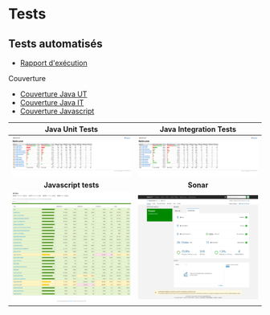 # Tests

## Tests automatisés

- [Rapport d'exécution](surefire-report.html)

Couverture

- [Couverture Java UT](jacoco/index.html)
- [Couverture Java IT](jacoco-it/index.html)
- [Couverture Javascript](test-results/lcov-report/index.html)

| Java Unit Tests | Java Integration Tests |
| :---: | :---: |
| ![img](../resources/images/test/java-ut.png) | ![img](../resources/images/test/java-it.png) |
| **Javascript tests** | **Sonar** |
| ![img](../resources/images/test/js.png) | ![img](../resources/images/test/sonar.png) |
